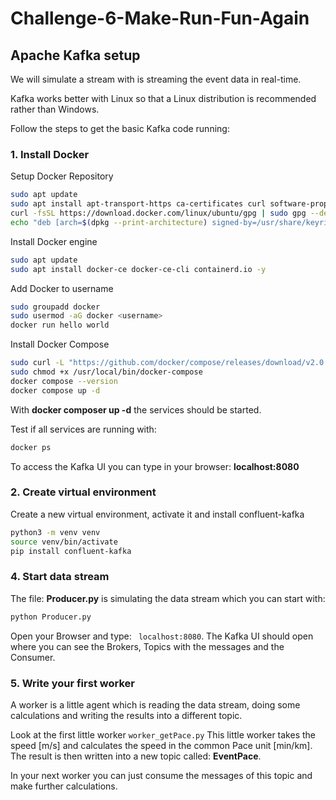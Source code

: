 # Challenge-6-Make-Run-Fun-Again


## Apache Kafka setup

We will simulate a stream with is streaming the event data in real-time.

Kafka works better with Linux so that a Linux distribution is recommended rather than Windows.

Follow the steps to get the basic Kafka code running:

### 1. Install Docker

Setup Docker Repository

```bash
sudo apt update
sudo apt install apt-transport-https ca-certificates curl software-properties-common -y
curl -fsSL https://download.docker.com/linux/ubuntu/gpg | sudo gpg --dearmor -o /usr/share/keyrings/docker-archive-keyring.gpg
echo "deb [arch=$(dpkg --print-architecture) signed-by=/usr/share/keyrings/docker-archive-keyring.gpg] https://download.docker.com/linux/ubuntu $(lsb_release -cs) stable" | sudo tee /etc/apt/sources.list.d/docker.list > /dev/null
```

Install Docker engine

```bash
sudo apt update
sudo apt install docker-ce docker-ce-cli containerd.io -y
```

Add Docker to username

```bash
sudo groupadd docker
sudo usermod -aG docker <username>
docker run hello world
```

Install Docker Compose

```bash
sudo curl -L "https://github.com/docker/compose/releases/download/v2.0.1/docker-compose-$(uname -s)-$(uname -m)" -o /usr/local/bin/docker-compose
sudo chmod +x /usr/local/bin/docker-compose
docker compose --version
docker compose up -d
```

With **docker composer up -d** the services should be started.

Test if all services are running with:

```bash
docker ps
```

To access the Kafka UI you can type in your browser: **localhost:8080**


### 2. Create virtual environment

Create a new virtual environment, activate it and install confluent-kafka


```bash
python3 -m venv venv
source venv/bin/activate
pip install confluent-kafka
```

### 4. Start data stream

The file: **Producer.py** is simulating the data stream which you can start with:

```bash
python Producer.py
```

Open your Browser and type: <code> localhost:8080</code>. The Kafka UI should open where you can see the Brokers, Topics with the messages and the Consumer.


### 5. Write your first worker

A worker is a little agent which is reading the data stream, doing some calculations and writing the results into a different topic.

Look at the first little worker <code>worker_getPace.py</code>
This little worker takes the speed [m/s] and calculates the speed in the common Pace unit [min/km].
The result is then written into a new topic called: **EventPace**.

In your next worker you can just consume the messages of this topic and make further calculations.
